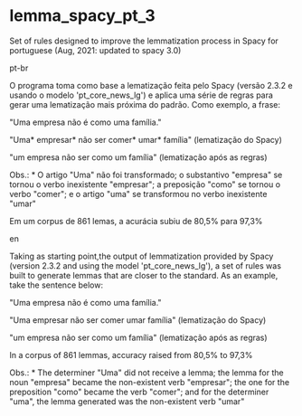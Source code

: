 # lemma_spacy_pt_3
Set of rules designed to improve the lemmatization process in Spacy for portuguese (Aug, 2021: updated to spacy 3.0)

pt-br

O programa toma como base a lematização feita pelo Spacy (versão 2.3.2 e usando o modelo 'pt_core_news_lg') e aplica uma série de regras para gerar uma lematização mais próxima do padrão.
Como exemplo, a frase:

"Uma empresa não é como uma família."

"Uma* empresar* não ser comer* umar* família" (lematização do Spacy)

"um empresa não ser como um família" (lematização após as regras)

Obs.: * O artigo "Uma" não foi transformado; o substantivo "empresa" se tornou o verbo inexistente "empresar"; a preposição "como" se tornou o verbo "comer"; e o artigo "uma" se transformou no verbo inexistente "umar"

Em um corpus de 861 lemas, a acurácia subiu de 80,5% para 97,3% 


en

Taking as starting point,the output of lemmatization provided by Spacy (version 2.3.2 and using the model 'pt_core_news_lg'), a set of rules was built to generate lemmas that are closer to the standard.
As an example, take the sentence below:

"Uma empresa não é como uma família."

"Uma empresar não ser comer umar família" (lematização do Spacy)

"um empresa não ser como um família" (lematização após as regras)

In a corpus of 861 lemmas, accuracy raised from 80,5% to 97,3% 

Obs.: * The determiner "Uma" did not receive a lemma; the lemma for the noun "empresa" became the non-existent verb "empresar"; the one for the preposition "como" became the verb "comer"; and for the determiner "uma", the lemma generated was the non-existent verb "umar"
